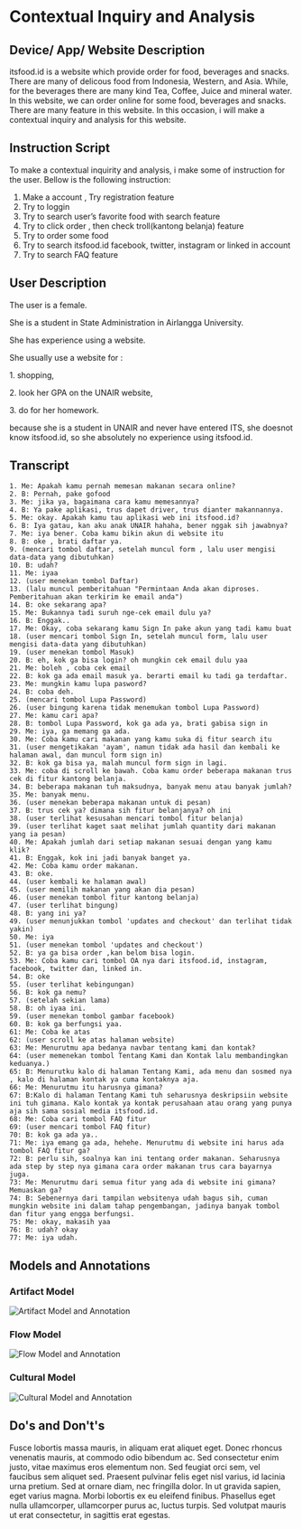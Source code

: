 # Contextual Inquiry and Analysis
## Device/ App/ Website Description
itsfood.id is a website which provide order for food, beverages and snacks. There are many of delicous food from Indonesia, Western, and Asia. While, for the beverages there are many kind Tea, Coffee, Juice and mineral water. In this website, we can order online  for some food, beverages and snacks. There are many feature in this website. In this occasion, i will make a contextual inquiry and analysis for this website.
## Instruction Script
To make a contextual inquirity and analysis, i make some of instruction for the user. Bellow is the following instruction:
1.	Make a account , Try registration feature
2.	Try to loggin
3.	Try to search user’s favorite food with search feature
4.	Try to click order , then check troll(kantong belanja) feature
5.	Try to order some food
6.	Try to search itsfood.id facebook, twitter, instagram or linked in account
7.	Try to search FAQ feature 

## User Description
<p>The user is a female. </p>
<p>She is a student in State Administration in Airlangga University.</p>
<p>She has experience using a website. </p>
<p>She usually use a website for :</p>
   <p> 1. shopping, </p>
    <p>2. look her GPA on the UNAIR website,</p>
    <p>3. do for her homework.</p>
<p>because she is a student in UNAIR and never have entered ITS, she doesnot know itsfood.id, so she absolutely no experience using itsfood.id. </p>
    
## Transcript
```
1. Me: Apakah kamu pernah memesan makanan secara online?
2. B: Pernah, pake gofood
3. Me: jika ya, bagaimana cara kamu memesannya?
4. B: Ya pake aplikasi, trus dapet driver, trus dianter makannannya.
5. Me: okay. Apakah kamu tau aplikasi web ini itsfood.id?
6. B: Iya gatau, kan aku anak UNAIR hahaha, bener nggak sih jawabnya?
7. Me: iya bener. Coba kamu bikin akun di website itu
8. B: oke , brati daftar ya.
9. (mencari tombol daftar, setelah muncul form , lalu user mengisi data-data yang dibutuhkan)
10. B: udah?
11. Me: iyaa
12. (user menekan tombol Daftar)
13. (lalu muncul pemberitahuan "Permintaan Anda akan diproses. Pemberitahuan akan terkirim ke email anda")
14. B: oke sekarang apa?
15. Me: Bukannya tadi suruh nge-cek email dulu ya?
16. B: Enggak..
17. Me: Okay, coba sekarang kamu Sign In pake akun yang tadi kamu buat
18. (user mencari tombol Sign In, setelah muncul form, lalu user mengisi data-data yang dibutuhkan)
19. (user menekan tombol Masuk)
20. B: eh, kok ga bisa login? oh mungkin cek email dulu yaa
21. Me: boleh , coba cek email
22. B: kok ga ada email masuk ya. berarti email ku tadi ga terdaftar.
23. Me: mungkin kamu lupa pasword?
24. B: coba deh. 
25. (mencari tombol Lupa Password)
26. (user bingung karena tidak menemukan tombol Lupa Password)
27. Me: kamu cari apa?
28. B: tombol Lupa Password, kok ga ada ya, brati gabisa sign in
29. Me: iya, ga memang ga ada.
30. Me: Coba kamu cari makanan yang kamu suka di fitur search itu
31. (user mengetikakan 'ayam', namun tidak ada hasil dan kembali ke halaman awal, dan muncul form sign in)
32. B: kok ga bisa ya, malah muncul form sign in lagi.
33. Me: coba di scroll ke bawah. Coba kamu order beberapa makanan trus cek di fitur kantong belanja.
34. B: beberapa makanan tuh maksudnya, banyak menu atau banyak jumlah?
35. Me: banyak menu.
36. (user menekan beberapa makanan untuk di pesan)
37. B: trus cek ya? dimana sih fitur belanjanya? oh ini
38. (user terlihat kesusahan mencari tombol fitur belanja)
39. (user terlihat kaget saat melihat jumlah quantity dari makanan yang ia pesan)
40. Me: Apakah jumlah dari setiap makanan sesuai dengan yang kamu klik?
41. B: Enggak, kok ini jadi banyak banget ya.
42. Me: Coba kamu order makanan.
43. B: oke.
44. (user kembali ke halaman awal)
45. (user memilih makanan yang akan dia pesan)
46. (user menekan tombol fitur kantong belanja)
47. (user terlihat bingung)
48. B: yang ini ya? 
49. (user menunjukkan tombol 'updates and checkout' dan terlihat tidak yakin)
50. Me: iya
51. (user menekan tombol 'updates and checkout')
52. B: ya ga bisa order ,kan belom bisa login.
53. Me: Coba kamu cari tombol OA nya dari itsfood.id, instagram, facebook, twitter dan, linked in.
54. B: oke
55. (user terlihat kebingungan)
56. B: kok ga nemu?
57. (setelah sekian lama)
58. B: oh iyaa ini.
59. (user menekan tombol gambar facebook)
60. B: kok ga berfungsi yaa.
61: Me: Coba ke atas
62: (user scroll ke atas halaman website)
63: Me: Menurutmu apa bedanya navbar tentang kami dan kontak?
64: (user memenekan tombol Tentang Kami dan Kontak lalu membandingkan keduanya.)
65: B: Menurutku kalo di halaman Tentang Kami, ada menu dan sosmed nya , kalo di halaman kontak ya cuma kontaknya aja.
66: Me: Menurutmu itu harusnya gimana?
67: B:Kalo di halaman Tentang Kami tuh seharusnya deskripsiin website ini tuh gimana. Kalo kontak ya kontak perusahaan atau orang yang punya aja sih sama sosial media itsfood.id.
68: Me: Coba cari tombol FAQ fitur
69: (user mencari tombol FAQ fitur)
70: B: kok ga ada ya..
71: Me: iya emang ga ada, hehehe. Menurutmu di website ini harus ada tombol FAQ fitur ga?
72: B: perlu sih, soalnya kan ini tentang order makanan. Seharusnya ada step by step nya gimana cara order makanan trus cara bayarnya juga.
73: Me: Menurutmu dari semua fitur yang ada di website ini gimana? Memuaskan ga?
74: B: Sebenernya dari tampilan websitenya udah bagus sih, cuman mungkin website ini dalam tahap pengembangan, jadinya banyak tombol dan fitur yang engga berfungsi.
75: Me: okay, makasih yaa
76: B: udah? okay
77: Me: iya udah.
```
## Models and Annotations
### Artifact Model
![Artifact Model and Annotation](https://picsum.photos/400/300/?random)
### Flow Model
![Flow Model and Annotation](https://picsum.photos/400/300/?random)
### Cultural Model
![Cultural Model and Annotation](https://picsum.photos/400/300/?random)
## Do's and Don't's
Fusce lobortis massa mauris, in aliquam erat aliquet eget. Donec rhoncus venenatis mauris, at commodo odio bibendum ac. Sed consectetur enim justo, vitae maximus eros elementum non. Sed feugiat orci sem, vel faucibus sem aliquet sed. Praesent pulvinar felis eget nisl varius, id lacinia urna pretium. Sed at ornare diam, nec fringilla dolor. In ut gravida sapien, eget varius magna. Morbi lobortis ex eu eleifend finibus. Phasellus eget nulla ullamcorper, ullamcorper purus ac, luctus turpis. Sed volutpat mauris ut erat consectetur, in sagittis erat egestas.
